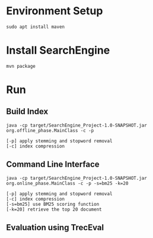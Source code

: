 # Environment Setup
``` 
sudo apt install maven 
```

# Install SearchEngine
```
mvn package
```

# Run 

## Build Index
```
java -cp target/SearchEngine_Project-1.0-SNAPSHOT.jar org.offline_phase.MainClass -c -p
```

```
[-p] apply stemming and stopword removal 
[-c] index compression
```
## Command Line Interface

```
java -cp target/SearchEngine_Project-1.0-SNAPSHOT.jar org.online_phase.MainClass -c -p -s=bm25 -k=20
```

```
[-p] apply stemming and stopword removal 
[-c] index compression
[-s=bm25] use BM25 scoring function
[-k=20] retrieve the top 20 document
```
## Evaluation using TrecEval